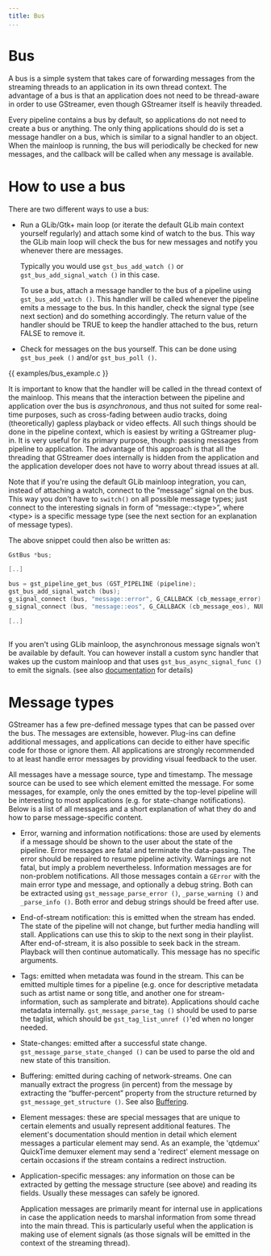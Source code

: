 ```yaml
---
title: Bus
...
```


# Bus

A bus is a simple system that takes care of forwarding messages from the
streaming threads to an application in its own thread context. The
advantage of a bus is that an application does not need to be
thread-aware in order to use GStreamer, even though GStreamer itself is
heavily threaded.

Every pipeline contains a bus by default, so applications do not need to
create a bus or anything. The only thing applications should do is set a
message handler on a bus, which is similar to a signal handler to an
object. When the mainloop is running, the bus will periodically be
checked for new messages, and the callback will be called when any
message is available.

# How to use a bus

There are two different ways to use a bus:

  - Run a GLib/Gtk+ main loop (or iterate the default GLib main context
    yourself regularly) and attach some kind of watch to the bus. This
    way the GLib main loop will check the bus for new messages and
    notify you whenever there are messages.
    
    Typically you would use `gst_bus_add_watch ()` or
    `gst_bus_add_signal_watch ()` in this case.
    
    To use a bus, attach a message handler to the bus of a pipeline
    using `gst_bus_add_watch ()`. This handler will be called whenever
    the pipeline emits a message to the bus. In this handler, check the
    signal type (see next section) and do something accordingly. The
    return value of the handler should be TRUE to keep the handler
    attached to the bus, return FALSE to remove it.

  - Check for messages on the bus yourself. This can be done using
    `gst_bus_peek ()` and/or `gst_bus_poll ()`.


{{ examples/bus_example.c }}

It is important to know that the handler will be called in the thread
context of the mainloop. This means that the interaction between the
pipeline and application over the bus is *asynchronous*, and thus not
suited for some real-time purposes, such as cross-fading between audio
tracks, doing (theoretically) gapless playback or video effects. All
such things should be done in the pipeline context, which is easiest by
writing a GStreamer plug-in. It is very useful for its primary purpose,
though: passing messages from pipeline to application. The advantage of
this approach is that all the threading that GStreamer does internally
is hidden from the application and the application developer does not
have to worry about thread issues at all.

Note that if you're using the default GLib mainloop integration, you
can, instead of attaching a watch, connect to the “message” signal on
the bus. This way you don't have to `switch()` on all possible message
types; just connect to the interesting signals in form of
“message::\<type\>”, where \<type\> is a specific message type (see
the next section for an explanation of message types).

The above snippet could then also be written as:

``` c
GstBus *bus;

[..]

bus = gst_pipeline_get_bus (GST_PIPELINE (pipeline);
gst_bus_add_signal_watch (bus);
g_signal_connect (bus, "message::error", G_CALLBACK (cb_message_error), NULL);
g_signal_connect (bus, "message::eos", G_CALLBACK (cb_message_eos), NULL);

[..]
    
```

If you aren't using GLib mainloop, the asynchronous message signals
won't be available by default. You can however install a custom sync
handler that wakes up the custom mainloop and that uses
`gst_bus_async_signal_func ()` to emit the signals. (see also
[documentation](http://gstreamer.freedesktop.org/data/doc/gstreamer/stable/gstreamer/html/GstBus.html)
for details)

# Message types

GStreamer has a few pre-defined message types that can be passed over
the bus. The messages are extensible, however. Plug-ins can define
additional messages, and applications can decide to either have specific
code for those or ignore them. All applications are strongly recommended
to at least handle error messages by providing visual feedback to the
user.

All messages have a message source, type and timestamp. The message
source can be used to see which element emitted the message. For some
messages, for example, only the ones emitted by the top-level pipeline
will be interesting to most applications (e.g. for state-change
notifications). Below is a list of all messages and a short explanation
of what they do and how to parse message-specific content.

  - Error, warning and information notifications: those are used by
    elements if a message should be shown to the user about the state of
    the pipeline. Error messages are fatal and terminate the
    data-passing. The error should be repaired to resume pipeline
    activity. Warnings are not fatal, but imply a problem nevertheless.
    Information messages are for non-problem notifications. All those
    messages contain a `GError` with the main error type and message,
    and optionally a debug string. Both can be extracted using
    `gst_message_parse_error
                                            ()`, `_parse_warning ()` and `_parse_info ()`. Both error and debug
    strings should be freed after use.

  - End-of-stream notification: this is emitted when the stream has
    ended. The state of the pipeline will not change, but further media
    handling will stall. Applications can use this to skip to the next
    song in their playlist. After end-of-stream, it is also possible to
    seek back in the stream. Playback will then continue automatically.
    This message has no specific arguments.

  - Tags: emitted when metadata was found in the stream. This can be
    emitted multiple times for a pipeline (e.g. once for descriptive
    metadata such as artist name or song title, and another one for
    stream-information, such as samplerate and bitrate). Applications
    should cache metadata internally. `gst_message_parse_tag
                                            ()` should be used to parse the taglist, which should be
    `gst_tag_list_unref ()`'ed when no longer needed.

  - State-changes: emitted after a successful state change.
    `gst_message_parse_state_changed ()` can be used to parse the old
    and new state of this transition.

  - Buffering: emitted during caching of network-streams. One can
    manually extract the progress (in percent) from the message by
    extracting the “buffer-percent” property from the structure returned
    by `gst_message_get_structure
                                                    ()`. See also [Buffering](manual-buffering.md).

  - Element messages: these are special messages that are unique to
    certain elements and usually represent additional features. The
    element's documentation should mention in detail which element
    messages a particular element may send. As an example, the 'qtdemux'
    QuickTime demuxer element may send a 'redirect' element message on
    certain occasions if the stream contains a redirect instruction.

  - Application-specific messages: any information on those can be
    extracted by getting the message structure (see above) and reading
    its fields. Usually these messages can safely be ignored.
    
    Application messages are primarily meant for internal use in
    applications in case the application needs to marshal information
    from some thread into the main thread. This is particularly useful
    when the application is making use of element signals (as those
    signals will be emitted in the context of the streaming thread).

